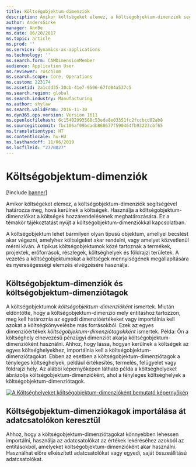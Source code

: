 ```yaml
---
title: Költségobjektum-dimenziók
description: Amikor költségeket elemez, a költségobjektum-dimenziók segítségével határozza meg, hová kerülnek a költségek. Használja a költségobjektum-dimenziókat a költségek hozzárendelésének meghatározására. Ez a témakör tájékoztatást nyújt a költségobjektum-dimenziókkal kapcsolatban.
author: AndersGirke
manager: AnnBe
ms.date: 06/20/2017
ms.topic: article
ms.prod: ''
ms.service: dynamics-ax-applications
ms.technology: ''
ms.search.form: CAMDimensionMember
audience: Application User
ms.reviewer: roschlom
ms.search.scope: Core, Operations
ms.custom: 223174
ms.assetid: 2a1cdd35-30cb-41e7-9506-67fd04a537c5
ms.search.region: global
ms.search.industry: Manufacturing
ms.author: shylaw
ms.search.validFrom: 2016-11-30
ms.dyn365.ops.version: Version 1611
ms.openlocfilehash: 6c15402993568c53eda8e03351fc2fccbcd82ab8
ms.sourcegitcommit: fbc106af09bdadb860677f590464fb93223cbf65
ms.translationtype: HT
ms.contentlocale: hu-HU
ms.lasthandoff: 11/06/2019
ms.locfileid: "2770827"
---
```

# <a name="cost-object-dimensions"></a>Költségobjektum-dimenziók

[!include [banner](../includes/banner.md)]

Amikor költségeket elemez, a költségobjektum-dimenziók segítségével határozza meg, hová kerülnek a költségek. Használja a költségobjektum-dimenziókat a költségek hozzárendelésének meghatározására. Ez a témakör tájékoztatást nyújt a költségobjektum-dimenziókkal kapcsolatban.

A költségobjektum lehet bármilyen olyan típusú objektum, amellyel becslést akar végezni, amelyhez költségeket akar rendelni, vagy amelyet közvetlenül mérni kíván. A tipikus költségobjektumok közé tartoznak a termékek, projektek, erőforrások, részlegek, költséghelyek és földrajzi területek. A vezetés a költségobjektumokat a költségek mennyiségének megállapítására és nyereségességi elemzés elvégzésére használja.

## <a name="cost-object-dimensions-and-cost-object-dimension-members"></a>Költségobjektum-dimenziók és költségobjektum-dimenziótagok
A költségobjektumok *költségobjektum-dimenzióként* ismertek. Miután eldöntötte, hogy a költségobjektum-dimenzió mely entitáshoz tartozzon, meg kell határoznia az egyedi dimenzióértékeket vagy importálnia kell azokat a költségkönyvelésbe más forrásokból. Ezek az egyes dimenzióértékek *költségobjektum-dimenziótagokként* ismertek. Példa: Ön a költséghely elnevezésű pénzügyi dimenziót akarja költségobjektum-dimenzióként használni. Ahhoz, hogy lássa, hogyan kerülnek a költségek az egyes költséghelyekhez, importálnia kell a költségobjektum-dimenziótagokat. Ebben az esetben a költségobjektum-dimenziótagok a tényleges költséghelyek, például értékesítés, termelés, felügyelet vagy földrajzi hely. Az alábbi képernyőképen látható példa a költséghelyeket ábrázolja költségobjektum-dimenzióként, ahol a tényleges költséghelyek a költségobjektum-dimenziótagok. 

[![A Költséghelyeket költségobjektum-dimenzióként bemutató képernyőkép](./media/cost-object-dimensions.png)](./media/cost-object-dimensions.png)

## <a name="import-cost-object-dimension-members-through-data-connectors"></a>Költségobjektum-dimenziókagok importálása át adatcsatolókon keresztül
Ahhoz, hogy a költségobjektum-dimenziótagokat könnyebben lehessen importálni, használja az adatcsatolókat az értékek lekéréséhez azokból az entitásokból, amelyeket költségobjektum-dimenzióként akar használni. Használhat előre elkészített adatcsatolókat vagy egyedi, saját összeállítású adatcsatolókat.



